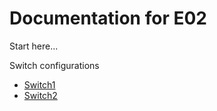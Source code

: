 # Documentation for E02

Start here...

Switch configurations

* [Switch1](/E02/Lubuntu1_switch.cfg)
* [Switch2](/E02/Lubuntu2_switch.cfg)


